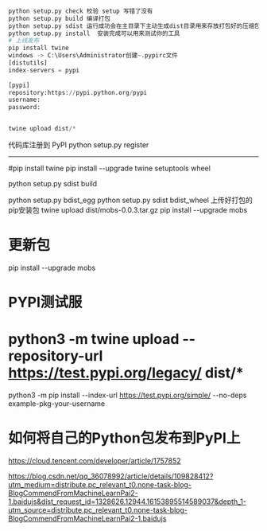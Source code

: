 ### 
```python
python setup.py check 校验 setup 写错了没有
python setup.py build 编译打包
python setup.py sdist 运行成功会在主目录下主动生成dist目录用来存放打包好的压缩包
python setup.py install  安装完成可以用来测试你的工具
# 上线发布
pip install twine
windows -> C:\Users\Administrator创建~.pypirc文件
[distutils]
index-servers = pypi
 
[pypi]
repository:https://pypi.python.org/pypi
username:
password:


twine upload dist/*

```

 代码库注册到 PyPI 
python setup.py register

------------
#pip install twine
pip install --upgrade twine setuptools wheel

python setup.py sdist build

python setup.py bdist_egg
python setup.py sdist bdist_wheel
上传好打包的pip安装包
twine upload dist/mobs-0.0.3.tar.gz
pip install --upgrade mobs
# 更新包
pip install --upgrade mobs
# PYPI测试服
# python3 -m twine upload --repository-url https://test.pypi.org/legacy/ dist/*

python3 -m pip install --index-url https://test.pypi.org/simple/ --no-deps example-pkg-your-username

# 如何将自己的Python包发布到PyPI上
https://cloud.tencent.com/developer/article/1757852

https://blog.csdn.net/qq_36078992/article/details/109828412?utm_medium=distribute.pc_relevant_t0.none-task-blog-BlogCommendFromMachineLearnPai2-1.baidujs&dist_request_id=1328626.12944.16153895514589037&depth_1-utm_source=distribute.pc_relevant_t0.none-task-blog-BlogCommendFromMachineLearnPai2-1.baidujs


